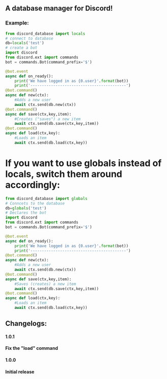 ## A database manager for Discord!
### Example:
```python
from discord_database import locals
# connect to database
db=locals('test')
# create a bot
import discord
from discord.ext import commands
bot = commands.Bot(command_prefix='$')

@bot.event
async def on_ready():
    print('We have logged in as {0.user}'.format(bot))
    print('------------------------------------------')
@bot.command()
async def new(ctx):
    #Adds a new user
    await ctx.send(db.new(ctx))
@bot.command()
async def save(ctx,key,item):
    #Creates ("saves") a new item
    await ctx.send(db.save(ctx,key,item))
@bot.command()
async def load(ctx,key):
    #Loads an item
    await ctx.send(db.load(ctx,key))
```
# If you want to use globals instead of locals, switch them around accordingly:
```python
from discord_database import globals
# Conncets to the database
db=globals('test')
# Declares the bot
import discord
from discord.ext import commands
bot = commands.Bot(command_prefix='$')

@bot.event
async def on_ready():
    print('We have logged in as {0.user}'.format(bot))
    print('------------------------------------------')
@bot.command()
async def new(ctx):
    #Adds a new user
    await ctx.send(db.new(ctx))
@bot.command()
async def save(ctx,key,item):
    #Saves (creates) a new item
    await ctx.send(db.save(ctx,key,item))
@bot.command()
async def load(ctx,key):
    #Loads an item
    await ctx.send(db.load(ctx,key))
```
## Changelogs:

#### 1.0.1
#### Fix the "load" command

#### 1.0.0
#### Initial release
